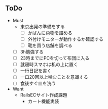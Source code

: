 ## ToDo
- Must
  - 東京出発の準備をする
    - [ ] かばんに荷物を詰める
    - [ ] 外付けモニターが動作するか確認する
    - [ ] 靴を買う店舗を調べる
  - [ ] 3h勉強する
  - [ ] 23時までにPCを切って布団に入る
  - [ ] 就寝時スマホは机の上に置く
  - [ ] 一行日記を書く
  - [ ] 一口20回以上噛むことを意識する
  - [ ] 食後すぐ皿を洗う
- Want
  - RailsECサイト作成課題
    - カート機能実装
